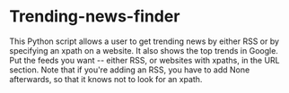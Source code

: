 # Trending-news-finder
This Python script allows a user to get trending news by either RSS or by specifying an xpath on a website. It also shows the top trends in Google.
Put the feeds you want -- either RSS, or websites with xpaths, in the URL section. Note that if you're adding an RSS, you have to add None afterwards, so that it knows not to look for an xpath.

